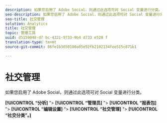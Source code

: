 ```yaml
---
description: 如果您启用了 Adobe Social，则通过此选项可对 Social 变量进行分类。
seo-description: 如果您启用了 Adobe Social，则通过此选项可对 Social 变量进行分类。
seo-title: 社交管理
solution: Analytics
title: 社交管理
topic: 管理工具
uuid: d5159048-d7 bc-4321-9733-9b4 d733 e529 f
translation-type: tm+mt
source-git-commit: 86fe1b3650100a05e52fb2102134fee515c871b1

---
```



# 社交管理

如果您启用了 Adobe Social，则通过此选项可对 Social 变量进行分类。

**[!UICONTROL “分析]** ”&gt; **[!UICONTROL “管理员]** ”&gt; **[!UICONTROL “报表包]** ”&gt; **[!UICONTROL “编辑设置]** ”&gt; **[!UICONTROL “社交管理]** ”&gt; **[!UICONTROL “社交分类”。]**

<!--Meike, link to social user guide?-->